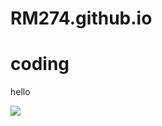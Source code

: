 # RM274.github.io
<!DOCTYPE html>
<html>
<head>
<title>Page Title</title>
</head>
<body>

<h1>coding</h1>
<p>hello</p>
<img
src="https://th.bing.com/th/id/Rf04a25160b8cbad4bcede2ae124a54e8?rik=GUsk2jt5rHHMng&riu=http%3a%2f%2fwww.gettingsmart.com%2fwp-content%2fuploads%2f2017%2f06%2fProgram-Code-Feature-Image.jpg&ehk=SLWFrhVNvDsZrsUJutTakfV0AgeVvFPGRvd39VAhMnM%3d&risl=&pid=ImgRaw"

</body>
</html>
